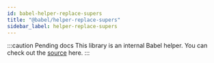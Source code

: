 ```yaml
---
id: babel-helper-replace-supers
title: "@babel/helper-replace-supers"
sidebar_label: helper-replace-supers
---
```


:::caution Pending docs
This library is an internal Babel helper. You can check out the [source](https://github.com/babel/babel/tree/main/packages/babel-helper-replace-supers) here.
:::
